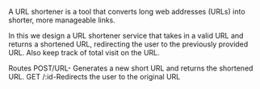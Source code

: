 A URL shortener is a tool that converts long web addresses (URLs) into shorter, more manageable links.

In this we design a URL shortener service that takes in a valid URL and returns a shortened URL, redirecting the user to the previously provided URL. Also keep track of total visit on the URL.

Routes POST/URL- Generates a new short URL and returns the shortened URL. GET /:id-Redirects the user to the original URL
